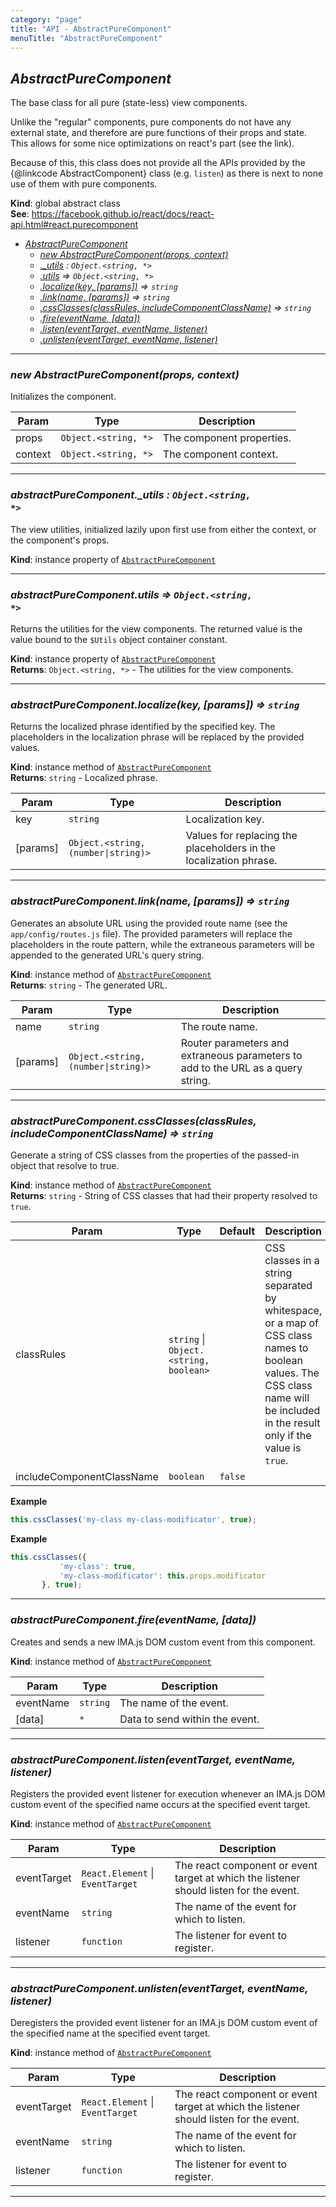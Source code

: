```yaml
---
category: "page"
title: "API - AbstractPureComponent"
menuTitle: "AbstractPureComponent"
---
```


## *AbstractPureComponent*&nbsp;<a name="AbstractPureComponent" href="https://github.com/seznam/ima/blob/v17.12.3/packages/core/src/page/AbstractPureComponent.js#L19" target="_blank"><span class="icon"><i class="fas fa-external-link-alt fa-xs"></i></span></a>
The base class for all pure (state-less) view components.

Unlike the "regular" components, pure components do not have any external
state, and therefore are pure functions of their props and state. This
allows for some nice optimizations on react's part (see the link).

Because of this, this class does not provide all the APIs provided by the
{@linkcode AbstractComponent} class (e.g. <code>listen</code>) as there is next
to none use of them with pure components.

**Kind**: global abstract class  
**See**: https://facebook.github.io/react/docs/react-api.html#react.purecomponent  

* *[AbstractPureComponent](#AbstractPureComponent)*
    * *[new AbstractPureComponent(props, context)](#new_AbstractPureComponent_new)*
    * *[._utils](#AbstractPureComponent+_utils) : <code>Object.&lt;string, \*&gt;</code>*
    * *[.utils](#AbstractPureComponent+utils) ⇒ <code>Object.&lt;string, \*&gt;</code>*
    * *[.localize(key, [params])](#AbstractPureComponent+localize) ⇒ <code>string</code>*
    * *[.link(name, [params])](#AbstractPureComponent+link) ⇒ <code>string</code>*
    * *[.cssClasses(classRules, includeComponentClassName)](#AbstractPureComponent+cssClasses) ⇒ <code>string</code>*
    * *[.fire(eventName, [data])](#AbstractPureComponent+fire)*
    * *[.listen(eventTarget, eventName, listener)](#AbstractPureComponent+listen)*
    * *[.unlisten(eventTarget, eventName, listener)](#AbstractPureComponent+unlisten)*


* * *

### *new AbstractPureComponent(props, context)*&nbsp;<a name="new_AbstractPureComponent_new"></a>
Initializes the component.


| Param | Type | Description |
| --- | --- | --- |
| props | <code>Object.&lt;string, \*&gt;</code> | The component properties. |
| context | <code>Object.&lt;string, \*&gt;</code> | The component context. |


* * *

### *abstractPureComponent.\_utils : <code>Object.&lt;string, \*&gt;</code>*&nbsp;<a name="AbstractPureComponent+_utils" href="https://github.com/seznam/ima/blob/v17.12.3/packages/core/src/page/AbstractPureComponent.js#L38" target="_blank"><span class="icon"><i class="fas fa-external-link-alt fa-xs"></i></span></a>
The view utilities, initialized lazily upon first use from either
the context, or the component's props.

**Kind**: instance property of [<code>AbstractPureComponent</code>](#AbstractPureComponent)  

* * *

### *abstractPureComponent.utils ⇒ <code>Object.&lt;string, \*&gt;</code>*&nbsp;<a name="AbstractPureComponent+utils" href="https://github.com/seznam/ima/blob/v17.12.3/packages/core/src/page/AbstractPureComponent.js#L47" target="_blank"><span class="icon"><i class="fas fa-external-link-alt fa-xs"></i></span></a>
Returns the utilities for the view components. The returned value is the
value bound to the <code>$Utils</code> object container constant.

**Kind**: instance property of [<code>AbstractPureComponent</code>](#AbstractPureComponent)  
**Returns**: <code>Object.&lt;string, \*&gt;</code> - The utilities for the view components.  

* * *

### *abstractPureComponent.localize(key, [params]) ⇒ <code>string</code>*&nbsp;<a name="AbstractPureComponent+localize" href="https://github.com/seznam/ima/blob/v17.12.3/packages/core/src/page/AbstractPureComponent.js#L65" target="_blank"><span class="icon"><i class="fas fa-external-link-alt fa-xs"></i></span></a>
Returns the localized phrase identified by the specified key. The
placeholders in the localization phrase will be replaced by the provided
values.

**Kind**: instance method of [<code>AbstractPureComponent</code>](#AbstractPureComponent)  
**Returns**: <code>string</code> - Localized phrase.  

| Param | Type | Description |
| --- | --- | --- |
| key | <code>string</code> | Localization key. |
| [params] | <code>Object.&lt;string, (number\|string)&gt;</code> | Values for replacing        the placeholders in the localization phrase. |


* * *

### *abstractPureComponent.link(name, [params]) ⇒ <code>string</code>*&nbsp;<a name="AbstractPureComponent+link" href="https://github.com/seznam/ima/blob/v17.12.3/packages/core/src/page/AbstractPureComponent.js#L80" target="_blank"><span class="icon"><i class="fas fa-external-link-alt fa-xs"></i></span></a>
Generates an absolute URL using the provided route name (see the
<code>app/config/routes.js</code> file). The provided parameters will
replace the placeholders in the route pattern, while the extraneous
parameters will be appended to the generated URL's query string.

**Kind**: instance method of [<code>AbstractPureComponent</code>](#AbstractPureComponent)  
**Returns**: <code>string</code> - The generated URL.  

| Param | Type | Description |
| --- | --- | --- |
| name | <code>string</code> | The route name. |
| [params] | <code>Object.&lt;string, (number\|string)&gt;</code> | Router parameters and        extraneous parameters to add to the URL as a query string. |


* * *

### *abstractPureComponent.cssClasses(classRules, includeComponentClassName) ⇒ <code>string</code>*&nbsp;<a name="AbstractPureComponent+cssClasses" href="https://github.com/seznam/ima/blob/v17.12.3/packages/core/src/page/AbstractPureComponent.js#L104" target="_blank"><span class="icon"><i class="fas fa-external-link-alt fa-xs"></i></span></a>
Generate a string of CSS classes from the properties of the passed-in
object that resolve to true.

**Kind**: instance method of [<code>AbstractPureComponent</code>](#AbstractPureComponent)  
**Returns**: <code>string</code> - String of CSS classes that had their property resolved
        to <code>true</code>.  

| Param | Type | Default | Description |
| --- | --- | --- | --- |
| classRules | <code>string</code> \| <code>Object.&lt;string, boolean&gt;</code> |  | CSS classes in a        string separated by whitespace, or a map of CSS class names to        boolean values. The CSS class name will be included in the result        only if the value is <code>true</code>. |
| includeComponentClassName | <code>boolean</code> | <code>false</code> |  |

**Example**  
```js
this.cssClasses('my-class my-class-modificator', true);
```
**Example**  
```js
this.cssClasses({
           'my-class': true,
           'my-class-modificator': this.props.modificator
       }, true);
```

* * *

### *abstractPureComponent.fire(eventName, [data])*&nbsp;<a name="AbstractPureComponent+fire" href="https://github.com/seznam/ima/blob/v17.12.3/packages/core/src/page/AbstractPureComponent.js#L114" target="_blank"><span class="icon"><i class="fas fa-external-link-alt fa-xs"></i></span></a>
Creates and sends a new IMA.js DOM custom event from this component.

**Kind**: instance method of [<code>AbstractPureComponent</code>](#AbstractPureComponent)  

| Param | Type | Description |
| --- | --- | --- |
| eventName | <code>string</code> | The name of the event. |
| [data] | <code>\*</code> | Data to send within the event. |


* * *

### *abstractPureComponent.listen(eventTarget, eventName, listener)*&nbsp;<a name="AbstractPureComponent+listen" href="https://github.com/seznam/ima/blob/v17.12.3/packages/core/src/page/AbstractPureComponent.js#L128" target="_blank"><span class="icon"><i class="fas fa-external-link-alt fa-xs"></i></span></a>
Registers the provided event listener for execution whenever an IMA.js
DOM custom event of the specified name occurs at the specified event
target.

**Kind**: instance method of [<code>AbstractPureComponent</code>](#AbstractPureComponent)  

| Param | Type | Description |
| --- | --- | --- |
| eventTarget | <code>React.Element</code> \| <code>EventTarget</code> | The react component or        event target at which the listener should listen for the event. |
| eventName | <code>string</code> | The name of the event for which to listen. |
| listener | <code>function</code> | The listener for event to register. |


* * *

### *abstractPureComponent.unlisten(eventTarget, eventName, listener)*&nbsp;<a name="AbstractPureComponent+unlisten" href="https://github.com/seznam/ima/blob/v17.12.3/packages/core/src/page/AbstractPureComponent.js#L141" target="_blank"><span class="icon"><i class="fas fa-external-link-alt fa-xs"></i></span></a>
Deregisters the provided event listener for an IMA.js DOM custom event
of the specified name at the specified event target.

**Kind**: instance method of [<code>AbstractPureComponent</code>](#AbstractPureComponent)  

| Param | Type | Description |
| --- | --- | --- |
| eventTarget | <code>React.Element</code> \| <code>EventTarget</code> | The react component or        event target at which the listener should listen for the event. |
| eventName | <code>string</code> | The name of the event for which to listen. |
| listener | <code>function</code> | The listener for event to register. |


* * *

